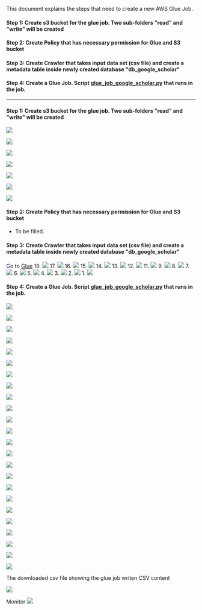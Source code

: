 This document explains the steps that need to create a new AWS Glue Job.

#### Step 1: Create s3 bucket for the glue job. Two sub-folders "read" and "write" will be created
#### Step 2: Create Policy that has necessary permission for Glue and S3 bucket
#### Step 3: Create Crawler that takes input data set (csv file) and create a metadata table inside newly created database "db_google_scholar"
#### Step 4: Create a Glue Job. Script [glue_job_google_scholar.py](./glue_job_google_scholar.py) that runs in the job.

------------------------------------------------------------------------------------

#### Step 1: Create s3 bucket for the glue job. Two sub-folders "read" and "write" will be created


![](./s3_glue_images/s3_7.png)

![](./s3_glue_images/s3_6.png)

![](./s3_glue_images/s3_5.png)

![](./s3_glue_images/s3_4.png)

![](./s3_glue_images/s3_3.png)

![](./s3_glue_images/s3_2.png)

![](./s3_glue_images/s3_1.png)

#### Step 2: Create Policy that has necessary permission for Glue and S3 bucket

- To be filled.

#### Step 3: Create Crawler that takes input data set (csv file) and create a metadata table inside newly created database "db_google_scholar" 

Go to [Glue](https://us-east-2.console.aws.amazon.com/glue/home?region=us-east-2#)
19.
![](./glue_crawler_images/glue_crawler_19.png)
17.
![](./glue_crawler_images/glue_crawler_17.png)
16.
![](./glue_crawler_images/glue_crawler_16.png)
15.
![](./glue_crawler_images/glue_crawler_15.png)
14.
![](./glue_crawler_images/glue_crawler_14.png)
13.
![](./glue_crawler_images/glue_crawler_13.png)
12.
![](./glue_crawler_images/glue_crawler_12.png)
11.
![](./glue_crawler_images/glue_crawler_11.png)
9.
![](./glue_crawler_images/glue_crawler_9.png)
8.
![](./glue_crawler_images/glue_crawler_8.png)
7.
![](./glue_crawler_images/glue_crawler_7.png)
6.
![](./glue_crawler_images/glue_crawler_6.png)
5.
![](./glue_crawler_images/glue_crawler_5.png)
4.
![](./glue_crawler_images/glue_crawler_4.png)
3.
![](./glue_crawler_images/glue_crawler_3.png)
2.
![](./glue_crawler_images/glue_crawler_2.png)
1.
![](./glue_crawler_images/glue_crawler_1.png)

#### Step 4: Create a Glue Job. Script [glue_job_google_scholar.py](./glue_job_google_scholar.py) that runs in the job. 

![](./glue_job_create/glue_job_create_29.png)

![](./glue_job_create/glue_job_create_27.png)

![](./glue_job_create/glue_job_create_26.png)

![](./glue_job_create/glue_job_create_25.png)

![](./glue_job_create/glue_job_create_24.png)

![](./glue_job_create/glue_job_create_23.png)

![](./glue_job_create/glue_job_create_22.png)

![](./glue_job_create/glue_job_create_21.png)

![](./glue_job_create/glue_job_create_20.png)

![](./glue_job_create/glue_job_create_19.png)

![](./glue_job_create/glue_job_create_17.png)

![](./glue_job_create/glue_job_create_16.png)

![](./glue_job_create/glue_job_create_15.png)

![](./glue_job_create/glue_job_create_14.png)

![](./glue_job_create/glue_job_create_13.png)

![](./glue_job_create/glue_job_create_12.png)

![](./glue_job_create/glue_job_create_11.png)

![](./glue_job_create/glue_job_create_9.png)

![](./glue_job_create/glue_job_create_8.png)

![](./glue_job_create/glue_job_create_7.png)

![](./glue_job_create/glue_job_create_6.png)

![](./glue_job_create/glue_job_create_5.png)

![](./glue_job_create/glue_job_create_4.png)

![](./glue_job_create/glue_job_create_3.png)

The downloaded csv file showing the glue job writen CSV content

![](./glue_job_create/glue_job_create_2.png)

Monitor
![](./glue_job_create/glue_job_create_1.png)

